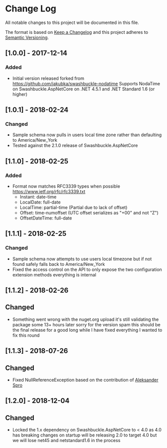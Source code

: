 # Change Log
All notable changes to this project will be documented in this file.

The format is based on [Keep a Changelog](http://keepachangelog.com/)
and this project adheres to [Semantic Versioning](http://semver.org/).

## [1.0.0] - 2017-12-14
### Added
- Initial version released forked from https://github.com/jakubka/swashbuckle-nodatime
	Supports NodaTime on Swashbuckle.AspNetCore on .NET 4.5.1 and .NET Standard 1.6 (or higher)

## [1.0.1] - 2018-02-24
### Changed
- Sample schema now pulls in users local time zone rather than defaulting to America/New_York
- Tested against the 2.1.0 release of Swashbuckle.AspNetCore

## [1.1.0] - 2018-02-25
### Added
- Format now matches RFC3339 types when possible https://www.ietf.org/rfc/rfc3339.txt
  - Instant: date-time
  - LocalDate: full-date
  - LocalTime: partial-time (Partial due to lack of offset)
  - Offset: time-numoffset (UTC offset serializes as "+00" and not "Z")
  - OffsetDateTime: full-date

## [1.1.1] - 2018-02-25 
### Changed
- Sample schema now attempts to use users local timezone but if not found safely falls back to America/New_York
- Fixed the access control on the API to only expose the two configuration extension methods everything is internal

## [1.1.2] - 2018-02-26
## Changed
- Something went wrong with the nuget.org upload it's still validating the package some 13+ hours later sorry for the version spam this should be the final release for a good long while I have fixed everything I wanted to fix this round

## [1.1.3] - 2018-07-26
## Changed
- Fixed NullReferenceException based on the contribution of [Aleksander Spro](https://github.com/projecteon)

## [1.2.0] - 2018-12-04
## Changed
- Locked the 1.x dependency on Swashbuckle.AspNetCore to < 4.0 as 4.0 has breaking changes on startup will be releasing 2.0 to target 4.0 but we will lose net45 and netstandard1.6 in the process
